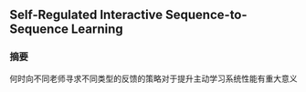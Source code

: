 ##  Self-Regulated Interactive Sequence-to-Sequence Learning

### 摘要

何时向不同老师寻求不同类型的反馈的策略对于提升主动学习系统性能有重大意义

